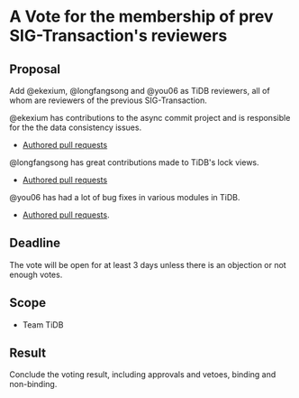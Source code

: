 # A Vote for the membership of prev SIG-Transaction's reviewers

## Proposal

Add @ekexium, @longfangsong and @you06 as TiDB reviewers, all of whom are reviewers of the previous SIG-Transaction.

@ekexium has contributions to the async commit project and is responsible for the the data consistency issues.
* [Authored pull requests](https://github.com/pingcap/tidb/pulls?q=is%3Apr+author%3Aekexium)

@longfangsong has great contributions made to TiDB's lock views.
* [Authored pull requests](https://github.com/pingcap/tidb/pulls?q=is%3Apr+author%3Alongfangsong)

@you06 has had a lot of bug fixes in various modules in TiDB.
* [Authored pull requests](https://github.com/pingcap/tidb/pulls?q=is%3Apr+author%3Ayou06).


## Deadline

The vote will be open for at least 3 days unless there is an objection or not enough votes.

## Scope

* Team TiDB

## Result

Conclude the voting result, including approvals and vetoes, binding and non-binding.
